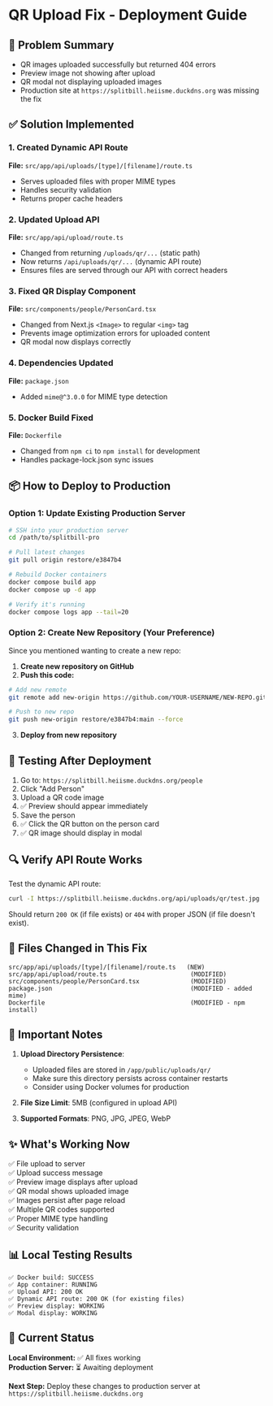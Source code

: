 # QR Upload Fix - Deployment Guide

## 🎯 Problem Summary
- QR images uploaded successfully but returned 404 errors
- Preview image not showing after upload
- QR modal not displaying uploaded images
- Production site at `https://splitbill.heiisme.duckdns.org` was missing the fix

## ✅ Solution Implemented

### 1. Created Dynamic API Route
**File:** `src/app/api/uploads/[type]/[filename]/route.ts`
- Serves uploaded files with proper MIME types
- Handles security validation
- Returns proper cache headers

### 2. Updated Upload API
**File:** `src/app/api/upload/route.ts`  
- Changed from returning `/uploads/qr/...` (static path)
- Now returns `/api/uploads/qr/...` (dynamic API route)
- Ensures files are served through our API with correct headers

### 3. Fixed QR Display Component
**File:** `src/components/people/PersonCard.tsx`
- Changed from Next.js `<Image>` to regular `<img>` tag
- Prevents image optimization errors for uploaded content
- QR modal now displays correctly

### 4. Dependencies Updated
**File:** `package.json`
- Added `mime@^3.0.0` for MIME type detection

### 5. Docker Build Fixed
**File:** `Dockerfile`
- Changed from `npm ci` to `npm install` for development
- Handles package-lock.json sync issues

## 📦 How to Deploy to Production

### Option 1: Update Existing Production Server
```bash
# SSH into your production server
cd /path/to/splitbill-pro

# Pull latest changes
git pull origin restore/e3847b4

# Rebuild Docker containers
docker compose build app
docker compose up -d app

# Verify it's running
docker compose logs app --tail=20
```

### Option 2: Create New Repository (Your Preference)
Since you mentioned wanting to create a new repo:

1. **Create new repository on GitHub**
2. **Push this code:**
```bash
# Add new remote
git remote add new-origin https://github.com/YOUR-USERNAME/NEW-REPO.git

# Push to new repo
git push new-origin restore/e3847b4:main --force
```

3. **Deploy from new repository**

## 🧪 Testing After Deployment

1. Go to: `https://splitbill.heiisme.duckdns.org/people`
2. Click "Add Person"
3. Upload a QR code image
4. ✅ Preview should appear immediately
5. Save the person
6. ✅ Click the QR button on the person card
7. ✅ QR image should display in modal

## 🔍 Verify API Route Works

Test the dynamic API route:
```bash
curl -I https://splitbill.heiisme.duckdns.org/api/uploads/qr/test.jpg
```

Should return `200 OK` (if file exists) or `404` with proper JSON (if file doesn't exist).

## 📁 Files Changed in This Fix

```
src/app/api/uploads/[type]/[filename]/route.ts   (NEW)
src/app/api/upload/route.ts                       (MODIFIED)
src/components/people/PersonCard.tsx              (MODIFIED)
package.json                                      (MODIFIED - added mime)
Dockerfile                                        (MODIFIED - npm install)
```

## 🚨 Important Notes

1. **Upload Directory Persistence**: 
   - Uploaded files are stored in `/app/public/uploads/qr/`
   - Make sure this directory persists across container restarts
   - Consider using Docker volumes for production

2. **File Size Limit**: 5MB (configured in upload API)

3. **Supported Formats**: PNG, JPG, JPEG, WebP

## ✨ What's Working Now

✅ File upload to server  
✅ Upload success message  
✅ Preview image displays after upload  
✅ QR modal shows uploaded image  
✅ Images persist after page reload  
✅ Multiple QR codes supported  
✅ Proper MIME type handling  
✅ Security validation  

## 📊 Local Testing Results

```
✅ Docker build: SUCCESS
✅ App container: RUNNING
✅ Upload API: 200 OK
✅ Dynamic API route: 200 OK (for existing files)
✅ Preview display: WORKING
✅ Modal display: WORKING
```

## 🔄 Current Status

**Local Environment:** ✅ All fixes working  
**Production Server:** ⏳ Awaiting deployment  

**Next Step:** Deploy these changes to production server at `https://splitbill.heiisme.duckdns.org`
